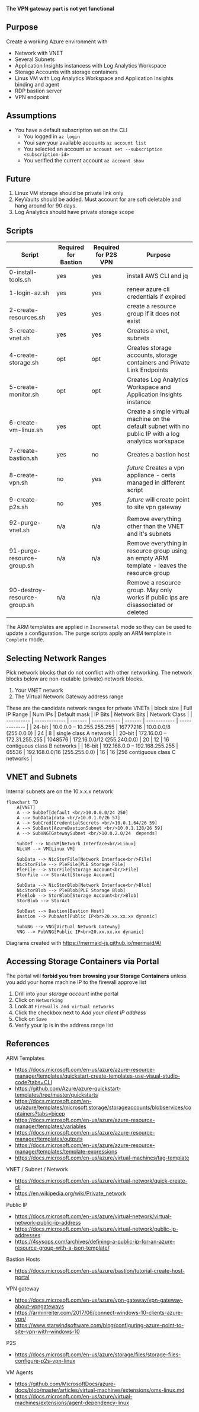 **The VPN gateway part is not yet functional**
## Purpose
Create a working Azure environment with
* Network with VNET
* Several Subnets
* Application Insights instancess with Log Analytics Workspace
* Storage Accounts with storage containers
* Linus VM with Log Analytics Workspace and Application Insights binding and agent
* RDP bastion server
* VPN endpoint

## Assumptions
* You have a default subscription set on the CLI
    * You logged in `az login`
    * Youi saw your available accounts `az account list`
    * You selected an account `az account set --subscription <subscription-id>`
    * You verified the current account `az account show`

## Future
1. Linux VM storage should be private link only
1. KeyVaults should be added. Must account for are soft deletable and hang around for 90 days.
1. Log Analytics should have private storage scope

## Scripts
| Script                       | Required for Bastion | Required for P2S VPN | Purpose |
| ---------------------------- | -------------------- | -------------------- | ------- |
| 0-install-tools.sh           | yes | yes | install AWS CLI and jq |
| 1-login-az.sh                | yes | yes | renew azure cli credentials if expired |
| 2-create-resources.sh        | yes | yes | create a resource group if it does not exist |
| 3-create-vnet.sh             | yes | yes | Creates a vnet, subnets |
| 4-create-storage.sh          | opt | opt | Creates storage accounts, storage containers and Private Link Endpoints |
| 5-create-monitor.sh          | opt | opt | Creates Log Analytics Workspace and Application Insights instance |
| 6-create-vm-linux.sh         | yes | opt | Create a simple virtual machine on the default subnet with no public IP with a log analytics workspace | 
| 7-create-bastion.sh          | yes | no  | Creates a bastion host |
| 8-create-vpn.sh              | no  | yes | _future_ Creates a vpn appliance - certs managed in different script |
| 9-create-p2s.sh              | no  | yes | _future_ will create point to site vpn gateway |
| | | | | 
| 92-purge-vnet.sh             | n/a | n/a | Remove everything other than the VNET and it's subnets | 
| 91-purge-resource-group.sh   | n/a | n/a | Remove everything in resource group using  an empty ARM template - leaves the resource group |
| 90-destroy-resource-group.sh | n/a | n/a | Remove a resource group. May only works if public ips are disassociated or deleted |


The ARM templates are applied in `Incremental` mode so they can be used to update a configuration.
The purge scripts apply an ARM template in `Complete` mode.

## Selecting Network Ranges
Pick network blocks that do not conflict with other networking. The network blocks below are non-routable (private) network blocks.
1. Your VNET network
1. The Virtual Network Gateway address range

These are the candidate network ranges for private VNETs
| block size | Full IP Range | Num IPs | Default mask | IP Bits | Network Bits | Network Class |
| ---------- | ------------- | ------- | ------------ | ------- | ------------ | ------------- |
| 24-bit     | 10.0.0.0 – 10.255.255.255   | 16777216 | 10.0.0.0/8 (255.0.0.0)       | 24  | 8   | single class A network |
| 20-bit     | 172.16.0.0 – 172.31.255.255 |  1048576 | 172.16.0.0/12 (255.240.0.0)  | 20  | 12  | 16 contiguous class B networks |
| 16-bit     | 192.168.0.0 – 192.168.255.255 |  65536 | 192.168.0.0/16 (255.255.0.0) | 16  | 16  |256 contiguous class C networks |


## VNET and Subnets
Internal subnets are on the 10.x.x.x network
```mermaid
flowchart TD
    A[VNET]
    A --> SubDef[default <br/>10.0.0.0/24 250]
    A --> SubData[data <br/>10.0.1.0/26 57]
    A --> SubCred[CredentialSecrets <br/>10.0.1.64/26 59]
    A --> SubBast[AzureBastionSubnet <br/>10.0.1.128/26 59]
    A --> SubVNG[GatewaySubnet <br/>10.0.2.0/24  depends]

    SubDef --> NicVM[Network Interface<br/>Linux]
    NicVM --> VM[Linux VM]
    
    SubData --> NicStorFile[Network Interface<br/>File]
    NicStorFile --> PleFile[PLE Storage File]
    PleFile --> StorFile[Storage Account<br/>File]
    StorFile --> StorAct[Storage Account]

    SubData --> NicStorBlob[Network Interface<br/>Blob]
    NicStorBlob --> PleBlob[PLE Storage Blob]
    PleBlob --> StorBlob[Storage Account<br/>Blob]
    StorBlob --> StorAct

    SubBast --> Bastion[Bastion Host]
    Bastion --> PubaAst[Public IP<br>20.xx.xx.xx dynamic]

    SubVNG --> VNG[Virtual Network Gateway]
    VNG --> PubVNG[Public IP<br>20.xx.xx.xx dynamic]
```
Diagrams created with https://mermaid-js.github.io/mermaid/#/

## Accessing Storage Containers via Portal
The portal will **forbid you from browsing your Storage Containers** unless you add your home machine IP to the firewall approve list
1. Drill into your _storage account_ inthe portal
1. Click on `Networking`
1. Look at `Firewalls and virtual networks`
1. Click the checkbox next to _Add your client IP address_
1. Click on `Save`
1. Verify your ip is in the address range list

## References

ARM Templates
* https://docs.microsoft.com/en-us/azure/azure-resource-manager/templates/quickstart-create-templates-use-visual-studio-code?tabs=CLI
* https://github.com/Azure/azure-quickstart-templates/tree/master/quickstarts
* https://docs.microsoft.com/en-us/azure/templates/microsoft.storage/storageaccounts/blobservices/containers?tabs=bicep
* https://docs.microsoft.com/en-us/azure/azure-resource-manager/templates/variables
* https://docs.microsoft.com/en-us/azure/azure-resource-manager/templates/outputs
* https://docs.microsoft.com/en-us/azure/azure-resource-manager/templates/template-expressions
* https://docs.microsoft.com/en-us/azure/virtual-machines/tag-template

VNET / Subnet / Network
* https://docs.microsoft.com/en-us/azure/virtual-network/quick-create-cli
* https://en.wikipedia.org/wiki/Private_network

Public IP
* https://docs.microsoft.com/en-us/azure/virtual-network/virtual-network-public-ip-address
* https://docs.microsoft.com/en-us/azure/virtual-network/public-ip-addresses
* https://4sysops.com/archives/defining-a-public-ip-for-an-azure-resource-group-with-a-json-template/

Bastion Hosts
* https://docs.microsoft.com/en-us/azure/bastion/tutorial-create-host-portal

VPN gateway
* https://docs.microsoft.com/en-us/azure/vpn-gateway/vpn-gateway-about-vpngateways
* https://arminreiter.com/2017/06/connect-windows-10-clients-azure-vpn/
* https://www.starwindsoftware.com/blog/configuring-azure-point-to-site-vpn-with-windows-10

P2S
* https://docs.microsoft.com/en-us/azure/storage/files/storage-files-configure-p2s-vpn-linux

VM Agents
* https://github.com/MicrosoftDocs/azure-docs/blob/master/articles/virtual-machines/extensions/oms-linux.md
* https://docs.microsoft.com/en-us/azure/virtual-machines/extensions/agent-dependency-linux
